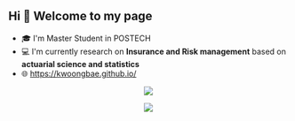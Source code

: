 ## Hi 👋 Welcome to my page
- 🎓 I'm Master Student in POSTECH
- 💻 I'm currently research on **Insurance and Risk management** based on **actuarial science and statistics**
- 🌐 https://kwoongbae.github.io/

<!--
**kwoongbae/kwoongbae** is a ✨ _special_ ✨ repository because its `README.md` (this file) appears on your GitHub profile.

Here are some ideas to get you started:

- 🔭 I’m currently working on ...
- 🌱 I’m currently learning ...
- 👯 I’m looking to collaborate on ...
- 🤔 I’m looking for help with ...
- 💬 Ask me about ...
- 📫 How to reach me: ...
- 😄 Pronouns: ...
- ⚡ Fun fact: ...
-->
<p align="center">
  <a href="https://skillicons.dev">
    <img src="https://skillicons.dev/icons?i=py,r,cpp" />
  </a>
</p>
<p align="center">
  <a href="https://skillicons.dev">
    <img src="https://skillicons.dev/icons?i=tensorflow,pytorch" />
  </a>
</p>
